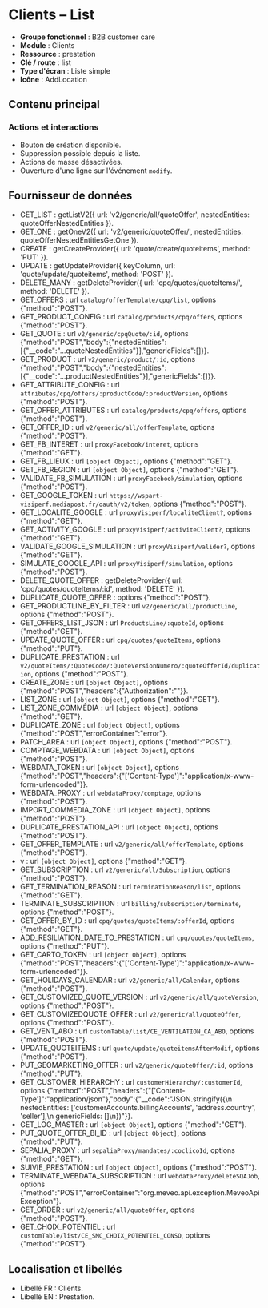 # Clients – List

- **Groupe fonctionnel** : B2B customer care
- **Module** : Clients
- **Ressource** : prestation
- **Clé / route** : list
- **Type d'écran** : Liste simple
- **Icône** : AddLocation

## Contenu principal

### Actions et interactions
- Bouton de création disponible.
- Suppression possible depuis la liste.
- Actions de masse désactivées.
- Ouverture d'une ligne sur l'événement `modify`.

## Fournisseur de données
- GET_LIST : getListV2({
  url: 'v2/generic/all/quoteOffer',
  nestedEntities: quoteOfferNestedEntities
}).
- GET_ONE : getOneV2({
  url: 'v2/generic/quoteOffer/',
  nestedEntities: quoteOfferNestedEntitiesGetOne
}).
- CREATE : getCreateProvider({
  url: 'quote/create/quoteitems',
  method: 'PUT'
}).
- UPDATE : getUpdateProvider({
  keyColumn,
  url: 'quote/update/quoteitems',
  method: 'POST'
}).
- DELETE_MANY : getDeleteProvider({
  url: 'cpq/quotes/quoteItems/',
  method: 'DELETE'
}).
- GET_OFFERS : url `catalog/offerTemplate/cpq/list`, options {"method":"POST"}.
- GET_PRODUCT_CONFIG : url `catalog/products/cpq/offers`, options {"method":"POST"}.
- GET_QUOTE : url `v2/generic/cpqQuote/:id`, options {"method":"POST","body":{"nestedEntities":[{"__code":"...quoteNestedEntities"}],"genericFields":[]}}.
- GET_PRODUCT : url `v2/generic/product/:id`, options {"method":"POST","body":{"nestedEntities":[{"__code":"...productNestedEntities"}],"genericFields":[]}}.
- GET_ATTRIBUTE_CONFIG : url `attributes/cpq/offers/:productCode/:productVersion`, options {"method":"POST"}.
- GET_OFFER_ATTRIBUTES : url `catalog/products/cpq/offers`, options {"method":"POST"}.
- GET_OFFER_ID : url `v2/generic/all/offerTemplate`, options {"method":"POST"}.
- GET_FB_INTERET : url `proxyFacebook/interet`, options {"method":"GET"}.
- GET_FB_LIEUX : url `[object Object]`, options {"method":"GET"}.
- GET_FB_REGION : url `[object Object]`, options {"method":"GET"}.
- VALIDATE_FB_SIMULATION : url `proxyFacebook/simulation`, options {"method":"POST"}.
- GET_GOOGLE_TOKEN : url `https://wspart-visiperf.mediapost.fr/oauth/v2/token`, options {"method":"POST"}.
- GET_LOCALITE_GOOGLE : url `proxyVisiperf/localiteClient?`, options {"method":"GET"}.
- GET_ACTIVITY_GOOGLE : url `proxyVisiperf/activiteClient?`, options {"method":"GET"}.
- VALIDATE_GOOGLE_SIMULATION : url `proxyVisiperf/valider?`, options {"method":"GET"}.
- SIMULATE_GOOGLE_API : url `proxyVisiperf/simulation`, options {"method":"POST"}.
- DELETE_QUOTE_OFFER : getDeleteProvider({
  url: 'cpq/quotes/quoteItems/:id',
  method: 'DELETE'
}).
- DUPLICATE_QUOTE_OFFER : options {"method":"POST"}.
- GET_PRODUCTLINE_BY_FILTER : url `v2/generic/all/productLine`, options {"method":"POST"}.
- GET_OFFERS_LIST_JSON : url `ProductsLine/:quoteId`, options {"method":"GET"}.
- UPDATE_QUOTE_OFFER : url `cpq/quotes/quoteItems`, options {"method":"PUT"}.
- DUPLICATE_PRESTATION : url `v2/quoteItems/:QuoteCode/:QuoteVersionNumero/:quoteOfferId/duplication`, options {"method":"POST"}.
- CREATE_ZONE : url `[object Object]`, options {"method":"POST","headers":{"Authorization":""}}.
- LIST_ZONE : url `[object Object]`, options {"method":"GET"}.
- LIST_ZONE_COMMEDIA : url `[object Object]`, options {"method":"GET"}.
- DUPLICATE_ZONE : url `[object Object]`, options {"method":"POST","errorContainer":"error"}.
- PATCH_AREA : url `[object Object]`, options {"method":"POST"}.
- COMPTAGE_WEBDATA : url `[object Object]`, options {"method":"POST"}.
- WEBDATA_TOKEN : url `[object Object]`, options {"method":"POST","headers":{"['Content-Type']":"application/x-www-form-urlencoded"}}.
- WEBDATA_PROXY : url `webdataProxy/comptage`, options {"method":"POST"}.
- IMPORT_COMMEDIA_ZONE : url `[object Object]`, options {"method":"POST"}.
- DUPLICATE_PRESTATION_API : url `[object Object]`, options {"method":"POST"}.
- GET_OFFER_TEMPLATE : url `v2/generic/all/offerTemplate`, options {"method":"POST"}.
- v : url `[object Object]`, options {"method":"GET"}.
- GET_SUBSCRIPTION : url `v2/generic/all/Subscription`, options {"method":"POST"}.
- GET_TERMINATION_REASON : url `terminationReason/list`, options {"method":"GET"}.
- TERMINATE_SUBSCRIPTION : url `billing/subscription/terminate`, options {"method":"POST"}.
- GET_OFFER_BY_ID : url `cpq/quotes/quoteItems/:offerId`, options {"method":"GET"}.
- ADD_RESILIATION_DATE_TO_PRESTATION : url `cpq/quotes/quoteItems`, options {"method":"PUT"}.
- GET_CARTO_TOKEN : url `[object Object]`, options {"method":"POST","headers":{"['Content-Type']":"application/x-www-form-urlencoded"}}.
- GET_HOLIDAYS_CALENDAR : url `v2/generic/all/Calendar`, options {"method":"POST"}.
- GET_CUSTOMIZED_QUOTE_VERSION : url `v2/generic/all/quoteVersion`, options {"method":"POST"}.
- GET_CUSTOMIZEDQUOTE_OFFER : url `v2/generic/all/quoteOffer`, options {"method":"POST"}.
- GET_VENT_ABO : url `customTable/list/CE_VENTILATION_CA_ABO`, options {"method":"POST"}.
- UPDATE_QUOTEITEMS : url `quote/update/quoteitemsAfterModif`, options {"method":"POST"}.
- PUT_GEOMARKETING_OFFER : url `v2/generic/quoteOffer/:id`, options {"method":"PUT"}.
- GET_CUSTOMER_HIERARCHY : url `customerHierarchy/:customerId`, options {"method":"POST","headers":{"['Content-Type']":"application/json"},"body":{"__code":"JSON.stringify({\n  nestedEntities: ['customerAccounts.billingAccounts', 'address.country', 'seller'],\n  genericFields: []\n})"}}.
- GET_LOG_MASTER : url `[object Object]`, options {"method":"GET"}.
- PUT_QUOTE_OFFER_BI_ID : url `[object Object]`, options {"method":"PUT"}.
- SEPALIA_PROXY : url `sepaliaProxy/mandates/:coclicoId`, options {"method":"GET"}.
- SUIVIE_PRESTATION : url `[object Object]`, options {"method":"POST"}.
- TERMINATE_WEBDATA_SUBSCRIPTION : url `webdataProxy/deleteSQAJob`, options {"method":"POST","errorContainer":"org.meveo.api.exception.MeveoApiException"}.
- GET_ORDER : url `v2/generic/all/quoteOffer`, options {"method":"POST"}.
- GET_CHOIX_POTENTIEL : url `customTable/list/CE_SMC_CHOIX_POTENTIEL_CONSO`, options {"method":"POST"}.

## Localisation et libellés
- Libellé FR : Clients.
- Libellé EN : Prestation.